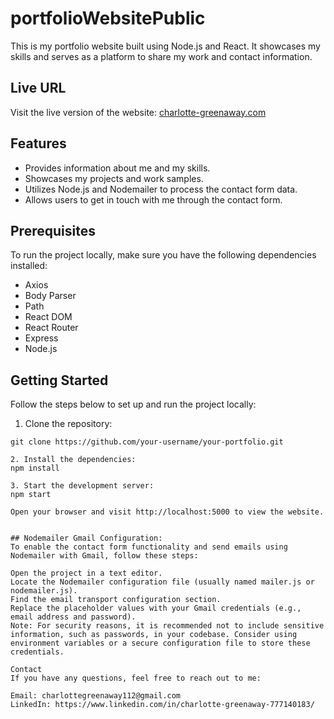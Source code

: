 # portfolioWebsitePublic

This is my portfolio website built using Node.js and React. It showcases my skills and serves as a platform to share my work and contact information.

## Live URL

Visit the live version of the website: [charlotte-greenaway.com](https://charlotte-greenaway.com)

## Features

- Provides information about me and my skills.
- Showcases my projects and work samples.
- Utilizes Node.js and Nodemailer to process the contact form data.
- Allows users to get in touch with me through the contact form.

## Prerequisites

To run the project locally, make sure you have the following dependencies installed:

- Axios
- Body Parser
- Path
- React DOM
- React Router
- Express
- Node.js

## Getting Started

Follow the steps below to set up and run the project locally:

1. Clone the repository:

```shell
git clone https://github.com/your-username/your-portfolio.git

2. Install the dependencies:
npm install

3. Start the development server:
npm start

Open your browser and visit http://localhost:5000 to view the website.


## Nodemailer Gmail Configuration:
To enable the contact form functionality and send emails using Nodemailer with Gmail, follow these steps:

Open the project in a text editor.
Locate the Nodemailer configuration file (usually named mailer.js or nodemailer.js).
Find the email transport configuration section.
Replace the placeholder values with your Gmail credentials (e.g., email address and password).
Note: For security reasons, it is recommended not to include sensitive information, such as passwords, in your codebase. Consider using environment variables or a secure configuration file to store these credentials.

Contact
If you have any questions, feel free to reach out to me:

Email: charlottegreenaway112@gmail.com
LinkedIn: https://www.linkedin.com/in/charlotte-greenaway-777140183/

